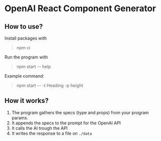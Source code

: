 # OpenAI React Component Generator

## How to use?

Install packages with

> npm ci

Run the program with

> npm start -- help

Example command:

> npm start -- -t Heading -p height

## How it works?

1. The program gathers the specs (type and props) from your program params.
2. It appends the specs to the prompt for the OpenAI API
3. It calls the AI trough the API
4. It writes the response to a file on `./data`
